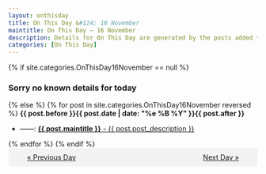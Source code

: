 ```yaml
---
layout: onthisday
title: On This Day &#124; 16 November
maintitle: On This Day — 16 November
description: Details for On This Day are generated by the posts added to the website so the content is subject to changes/updates over time.
categories: [On This Day]
---
```


{% if site.categories.OnThisDay16November == null %}
<h3>Sorry no known details for today</h3>
{% else %}
{% for post in site.categories.OnThisDay16November reversed %}
<strong>{{ post.before }}{{ post.date | date: "%e %B %Y" }}{{ post.after }}</strong>
<ul>
<li> ——: <a class="{{ post.class }}" href="{{ post.url }}"><strong>{{ post.maintitle }}</strong> - {{ post.post_description }}</a></li>
</ul>
{% endfor %}
{% endif %}
<br />
<div style="background-color: #f3f3f3; padding: 10px; border-radius: 5px; text-align: center; display: flex; justify-content: space-evenly;">
<a href="/onthisday/11/11-15">« Previous Day</a>
<span style="visibility:hidden;">[ Visit Leap Year February 29 ]</span>
<a href="/onthisday/11/11-17">Next Day »</a>
</div>
